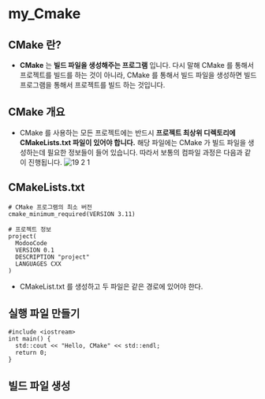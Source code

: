 # my_Cmake
## CMake 란?
- __CMake__ 는 __빌드 파일을 생성해주는 프로그램__ 입니다. 다시 말해 CMake 를 통해서 프로젝트를 빌드를 하는 것이 아니라, CMake 를 통해서 빌드 파일을 생성하면 빌드 프로그램을 통해서 프로젝트를 빌드 하는 것입니다.

## CMake 개요
- CMake 를 사용하는 모든 프로젝트에는 반드시 __프로젝트 최상위 디렉토리에 CMakeLists.txt 파일이 있어야 합니다.__ 해당 파일에는 CMake 가 빌드 파일을 생성하는데 필요한 정보들이 들어 있습니다. 따라서 보통의 컴파일 과정은 다음과 같이 진행됩니다.
![19 2 1](https://user-images.githubusercontent.com/113752736/204235135-643c782d-a0cf-422f-ad43-7d92a3336815.png)

## CMakeLists.txt
    # CMake 프로그램의 최소 버전
    cmake_minimum_required(VERSION 3.11)

    # 프로젝트 정보
    project(
      ModooCode
      VERSION 0.1
      DESCRIPTION "project" 
      LANGUAGES CXX 
    )
- CMakeList.txt 를 생성하고 두 파일은 같은 경로에 있어야 한다.    
## 실행 파일 만들기
    #include <iostream>
    int main() {
      std::cout << "Hello, CMake" << std::endl;
      return 0;
    }
    
## 빌드 파일 생성
